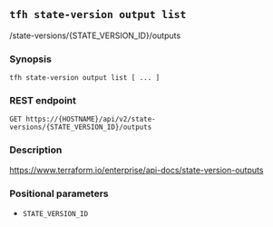 ## `tfh state-version output list`

/state-versions/{STATE_VERSION_ID}/outputs

### Synopsis

    tfh state-version output list [ ... ]

### REST endpoint

    GET https://{HOSTNAME}/api/v2/state-versions/{STATE_VERSION_ID}/outputs

### Description

https://www.terraform.io/enterprise/api-docs/state-version-outputs

### Positional parameters

* `STATE_VERSION_ID`


